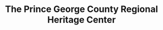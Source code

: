 ---
layout: repo
title: "The Prince George County Regional Heritage Center"
id: 16701
permalink: repos/16701/
---
